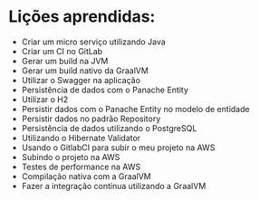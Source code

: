 # Lições aprendidas:
* Criar um micro serviço utilizando Java
* Criar um CI no GitLab
* Gerar um build na JVM
* Gerar um build nativo da GraalVM
* Utilizar o Swagger na aplicação
* Persistência de dados com o Panache Entity
* Utilizar o H2
* Persistir dados com o Panache Entity no modelo de entidade
* Persistir dados no padrão Repository
* Persistência de dados utilizando o PostgreSQL
* Utilizando o Hibernate Validator
* Usando o GitlabCI para subir o meu projeto na AWS
* Subindo o projeto na AWS
* Testes de performance na AWS
* Compilação nativa com a GraalVM
* Fazer a integração contínua utilizando a GraalVM
